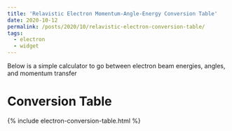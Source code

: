 ```yaml
---
title: 'Relavistic Electron Momentum-Angle-Energy Conversion Table'
date: 2020-10-12
permalink: /posts/2020/10/relavistic-electron-conversion-table/
tags:
  - electron
  - widget
---
```


Below is a simple calculator to go between electron beam energies, angles, and momentum transfer

Conversion Table
======

{% include electron-conversion-table.html %}